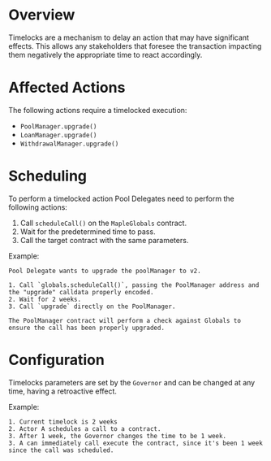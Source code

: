 # Overview

Timelocks are a mechanism to delay an action that may have significant effects. This allows any stakeholders that foresee the transaction impacting them negatively the appropriate time to react accordingly.

# Affected Actions

The following actions require a timelocked execution:
* `PoolManager.upgrade()`
* `LoanManager.upgrade()`
* `WithdrawalManager.upgrade()`

# Scheduling

To perform a timelocked action Pool Delegates need to perform the following actions:
1. Call `scheduleCall()` on the `MapleGlobals` contract.
2. Wait for the predetermined time to pass.
3. Call the target contract with the same parameters.

Example:
```
Pool Delegate wants to upgrade the poolManager to v2.

1. Call `globals.scheduleCall()`, passing the PoolManager address and the "upgrade" calldata properly encoded.
2. Wait for 2 weeks.
3. Call `upgrade` directly on the PoolManager.

The PoolManager contract will perform a check against Globals to ensure the call has been properly upgraded.
```

# Configuration

Timelocks parameters are set by the `Governor` and can be changed at any time, having a retroactive effect.

Example:
```
1. Current timelock is 2 weeks
2. Actor A schedules a call to a contract.
3. After 1 week, the Governor changes the time to be 1 week.
3. A can immediately call execute the contract, since it's been 1 week since the call was scheduled.
```
